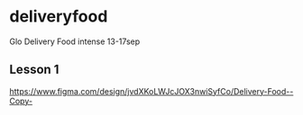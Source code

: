 # deliveryfood
Glo Delivery Food intense 13-17sep

## Lesson 1

https://www.figma.com/design/jvdXKoLWJcJOX3nwiSyfCo/Delivery-Food--Copy-


